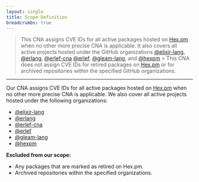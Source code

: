 ```yaml
---
layout: single
title: Scope Definition
breadcrumbs: true
---
```


<!-- !! Remember to also update the index page on change !! -->

> This CNA assigns CVE IDs for all active packages hosted on [Hex.pm](https://hex.pm/)
> when no other more precise CNA is applicable. It also covers all active projects
> hosted under the GitHub organizations [@elixir-lang](https://github.com/elixir-lang),
> [@erlang](https://github.com/erlang), [@erlef-cna](https://github.com/erlef-cna)
> [@erlef](https://github.com/erlef), [@gleam-lang](https://github.com/gleam-lang),
> and [@hexpm](https://github.com/hexpm) > This CNA does not assign CVE IDs for
> retired packages on [Hex.pm](https://hex.pm/) or for archived repositories
> within the specified GitHub organizations.

---

Our CNA assigns CVE IDs for all active packages hosted on
[Hex.pm](https://hex.pm/) when no other more precise CNA is applicable. We also
cover all active projects hosted under the following organizations:

- [@elixir-lang](https://github.com/elixir-lang)
- [@erlang](https://github.com/erlang)
- [@erlef-cna](https://github.com/erlef-cna)
- [@erlef](https://github.com/erlef)
- [@gleam-lang](https://github.com/gleam-lang)
- [@hexpm](https://github.com/hexpm)

**Excluded from our scope:**

- Any packages that are marked as retired on Hex.pm.
- Archived repositories within the specified organizations.